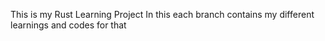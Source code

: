 This is my Rust Learning Project
In this each branch contains my different learnings and codes for that
